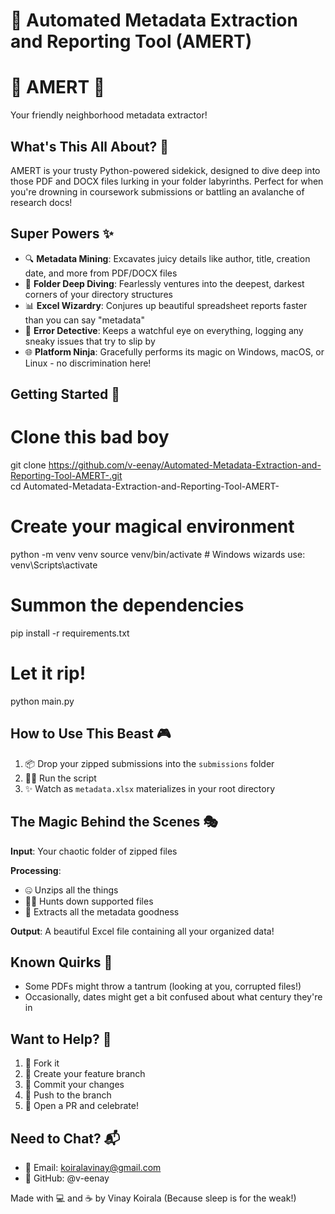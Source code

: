 # 🤖 Automated Metadata Extraction and Reporting Tool (AMERT)

# 🚀 AMERT 🤖
Your friendly neighborhood metadata extractor!

## What's This All About? 🤔
AMERT is your trusty Python-powered sidekick, designed to dive deep into those PDF and DOCX files lurking in your folder labyrinths. Perfect for when you're drowning in coursework submissions or battling an avalanche of research docs!

## Super Powers ✨
- 🔍 **Metadata Mining**: Excavates juicy details like author, title, creation date, and more from PDF/DOCX files
- 📁 **Folder Deep Diving**: Fearlessly ventures into the deepest, darkest corners of your directory structures
- 📊 **Excel Wizardry**: Conjures up beautiful spreadsheet reports faster than you can say "metadata"
- 🚨 **Error Detective**: Keeps a watchful eye on everything, logging any sneaky issues that try to slip by
- 🌐 **Platform Ninja**: Gracefully performs its magic on Windows, macOS, or Linux - no discrimination here!

## Getting Started 🚀

# Clone this bad boy
git clone https://github.com/v-eenay/Automated-Metadata-Extraction-and-Reporting-Tool-AMERT-.git
<br>
cd Automated-Metadata-Extraction-and-Reporting-Tool-AMERT-

# Create your magical environment
python -m venv venv
source venv/bin/activate # Windows wizards use: venv\Scripts\activate

# Summon the dependencies
pip install -r requirements.txt

# Let it rip!
python main.py


## How to Use This Beast 🎮
1. 📦 Drop your zipped submissions into the `submissions` folder
2. 🏃‍♂️ Run the script
3. ✨ Watch as `metadata.xlsx` materializes in your root directory

## The Magic Behind the Scenes 🎭
**Input**: Your chaotic folder of zipped files

**Processing**:
- 🤐 Unzips all the things
- 🕵️‍♂️ Hunts down supported files
- 🎯 Extracts all the metadata goodness

**Output**: A beautiful Excel file containing all your organized data!

## Known Quirks 🐛
- Some PDFs might throw a tantrum (looking at you, corrupted files!)
- Occasionally, dates might get a bit confused about what century they're in

## Want to Help? 🤝
1. 🍴 Fork it
2. 🌱 Create your feature branch
3. 💾 Commit your changes
4. 🚀 Push to the branch
5. 🎉 Open a PR and celebrate!

## Need to Chat? 📬
- 📧 Email: koiralavinay@gmail.com
- 🐙 GitHub: @v-eenay

Made with 💻 and ☕ by Vinay Koirala
(Because sleep is for the weak!)

